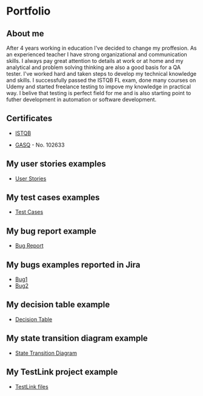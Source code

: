 # Portfolio

## About me
After 4 years working in education I've decided to change my proffesion. As an experienced teacher I have strong organizational and communication skills. I always pay great attention to details at work or at home and my analytical and problem solving thinking are also a good basis for a QA tester. I've worked hard and taken steps to develop my technical knowledge and skills. I successfully passed the ISTQB FL exam, done many courses on Udemy and started freelance testing to impove my knowledge in practical way. I belive that testing is perfect field for me and is also starting point to futher development in automation or software development. 

## Certificates
- [ISTQB](https://drive.google.com/file/d/1Cmaybmeh-w2WHewEJ6sjj68Z20M7gfAT/view?usp=sharing)
* [GASQ](https://www.gasq.org/en/certification/check-a-certificate.html) - No. 102633

##  My user stories examples
- [User Stories](https://drive.google.com/file/d/1qgy6aECc1kwjxSKiYlXXQtGXRnwi1QKu/view?usp=share_link) 

## My test cases examples
- [Test Cases](https://drive.google.com/file/d/1uluJ2ByAr0wcJ94-vFbFeCjxrhtlvjz3/view?usp=sharing)
 
## My bug report example
- [Bug Report](https://drive.google.com/file/d/1iRnIYaldXgC_iXzlC1A0smj9QS7OROdg/view?usp=sharing)

## My bugs examples reported in Jira
- [Bug1](https://drive.google.com/file/d/1Ecuuk0gXWCrDXbUGbn6VRhaulrUlEe6n/view?usp=sharing)
- [Bug2](https://drive.google.com/file/d/1oC8WuXrlAG6ZHLSQBooUf3Zt7EyjGVA8/view?usp=sharing)

## My decision table example
- [Decision Table](https://docs.google.com/spreadsheets/d/1qrd4mDYGGgqdv3aJE2EHKtTlwsb6MPGvRVR1FHgeknY/edit?usp=sharing)

## My state transition diagram example
- [State Transition Diagram](https://drive.google.com/file/d/13b1eAMK655gvzpYn51Vhwq6iGmjbY4IY/view?usp=sharing)

## My TestLink project example
- [TestLink files](https://drive.google.com/drive/folders/1l04JD-sVOpPcuRp2vdXrInqDqxd_htcS?usp=sharing)









